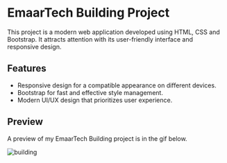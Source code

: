 # EmaarTech Building Project

This project is a modern web application developed using HTML, CSS and Bootstrap. It attracts attention with its user-friendly interface and responsive design.

## Features

* Responsive design for a compatible appearance on different devices.
* Bootstrap for fast and effective style management.
* Modern UI/UX design that prioritizes user experience.

## Preview

A preview of my EmaarTech Building project is in the gif below.

![building](https://github.com/user-attachments/assets/5192b35b-654d-4025-ac02-d7f9e44a6f5f)
